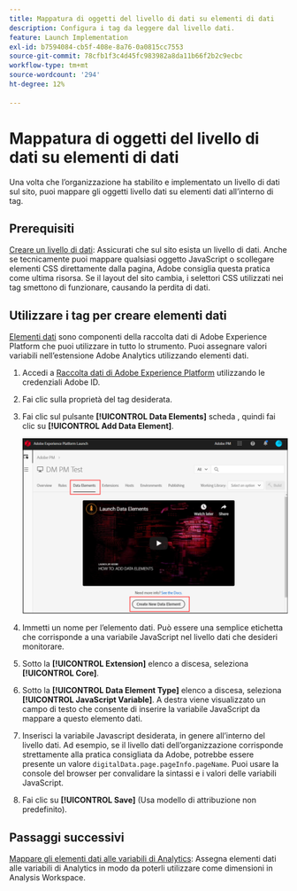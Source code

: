 ```yaml
---
title: Mappatura di oggetti del livello di dati su elementi di dati
description: Configura i tag da leggere dal livello dati.
feature: Launch Implementation
exl-id: b7594084-cb5f-408e-8a76-0a0815cc7553
source-git-commit: 78cfb1f3c4d45fc983982a8da11b66f2b2c9ecbc
workflow-type: tm+mt
source-wordcount: '294'
ht-degree: 12%

---
```


# Mappatura di oggetti del livello di dati su elementi di dati

Una volta che l’organizzazione ha stabilito e implementato un livello di dati sul sito, puoi mappare gli oggetti livello dati su elementi dati all’interno di tag.

## Prerequisiti

[Creare un livello di dati](../prepare/data-layer.md): Assicurati che sul sito esista un livello di dati. Anche se tecnicamente puoi mappare qualsiasi oggetto JavaScript o scollegare elementi CSS direttamente dalla pagina, Adobe consiglia questa pratica come ultima risorsa. Se il layout del sito cambia, i selettori CSS utilizzati nei tag smettono di funzionare, causando la perdita di dati.

## Utilizzare i tag per creare elementi dati

[Elementi dati](https://experienceleague.adobe.com/docs/experience-platform/tags/ui/data-elements.html) sono componenti della raccolta dati di Adobe Experience Platform che puoi utilizzare in tutto lo strumento. Puoi assegnare valori variabili nell’estensione Adobe Analytics utilizzando elementi dati.

1. Accedi a [Raccolta dati di Adobe Experience Platform](https://experience.adobe.com/data-collection) utilizzando le credenziali Adobe ID.
1. Fai clic sulla proprietà del tag desiderata.
1. Fai clic sul pulsante **[!UICONTROL Data Elements]** scheda , quindi fai clic su **[!UICONTROL Add Data Element]**.

   ![crea elemento dati](assets/createelement.png)

1. Immetti un nome per l’elemento dati. Può essere una semplice etichetta che corrisponde a una variabile JavaScript nel livello dati che desideri monitorare.
1. Sotto la **[!UICONTROL Extension]** elenco a discesa, seleziona **[!UICONTROL Core]**.
1. Sotto la **[!UICONTROL Data Element Type]** elenco a discesa, seleziona **[!UICONTROL JavaScript Variable]**. A destra viene visualizzato un campo di testo che consente di inserire la variabile JavaScript da mappare a questo elemento dati.
1. Inserisci la variabile Javascript desiderata, in genere all’interno del livello dati. Ad esempio, se il livello dati dell’organizzazione corrisponde strettamente alla pratica consigliata da Adobe, potrebbe essere presente un valore `digitalData.page.pageInfo.pageName`. Puoi usare la console del browser per convalidare la sintassi e i valori delle variabili JavaScript.
1. Fai clic su **[!UICONTROL Save]** (Usa modello di attribuzione non predefinito).

## Passaggi successivi

[Mappare gli elementi dati alle variabili di Analytics](elements-to-variable.md): Assegna elementi dati alle variabili di Analytics in modo da poterli utilizzare come dimensioni in Analysis Workspace.
